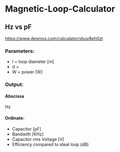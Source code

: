 # Magnetic-Loop-Calculator

## Hz vs pF

https://www.desmos.com/calculator/vbuv8eh0zt

### Parameters:
- l = loop diameter [m]
- d = 
- W = power [W]

### Output:

#### Abscissa

Hz

#### Ordinate:
- Capacitor [pF]
- Bandwith [KHz]
- Capacitor rms Voltage [V]
- Efficiency compared to ideal loop (dB)
